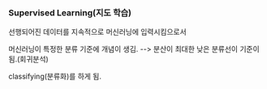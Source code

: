 ### Supervised Learning(지도 학습)

선행되어진 데이터를 지속적으로 머신러닝에 입력시킴으로서

머신러닝이 특정한 분류 기준에 개념이 생김. --> 분산이 최대한 낮은 분류선이 기준이 됨.(회귀분석)

classifying(분류화)를 하게 됨.